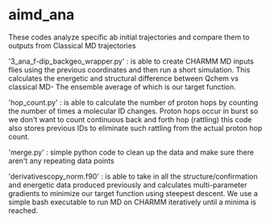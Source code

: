 # aimd_ana
These codes analyze specific ab initial trajectories and compare them to outputs from Classical MD trajectories 


'3_ana_f-dip_backgeo_wrapper.py' : is able to create CHARMM MD inputs flies using the previous coordinates and then run a short simulation. This calculates the energetic and structural difference between Qchem vs classical MD- The ensemble average of which is our target function. 

'hop_count.py' : is able to calculate the number of proton hops by counting the number of times a molecular ID changes. Proton hops occur in burst so we don't want to count continuous back and forth hop (rattling) this code also stores previous IDs to eliminate such rattling from the actual proton hop count. 

'merge.py' : simple python code to clean up the data and make sure there aren't any repeating data points

'derivativescopy_norm.f90' : is able to take in all the structure/confirmation and energetic data produced previously and calculates multi-parameter gradients to minimize our target function using steepest descent. We use a simple bash executable to run MD on CHARMM iteratively until a minima is reached. 
